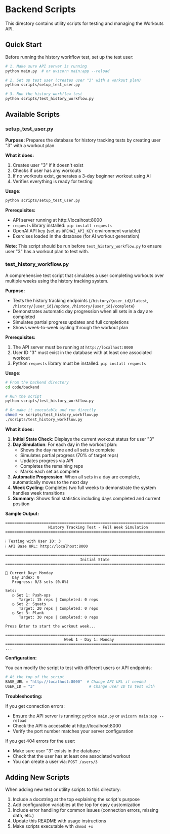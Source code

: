 # Backend Scripts

This directory contains utility scripts for testing and managing the Workouts API.

## Quick Start

Before running the history workflow test, set up the test user:

```bash
# 1. Make sure API server is running
python main.py  # or uvicorn main:app --reload

# 2. Set up test user (creates user "3" with a workout plan)
python scripts/setup_test_user.py

# 3. Run the history workflow test
python scripts/test_history_workflow.py
```

## Available Scripts

### setup_test_user.py

**Purpose:** Prepares the database for history tracking tests by creating user "3" with a workout plan.

**What it does:**
1. Creates user "3" if it doesn't exist
2. Checks if user has any workouts
3. If no workouts exist, generates a 3-day beginner workout using AI
4. Verifies everything is ready for testing

**Usage:**

```bash
python scripts/setup_test_user.py
```

**Prerequisites:**
- API server running at http://localhost:8000
- `requests` library installed: `pip install requests`
- OpenAI API key (set as `OPENAI_API_KEY` environment variable)
- Exercises loaded in the database (for AI workout generation)

**Note:** This script should be run before `test_history_workflow.py` to ensure user "3" has a workout plan to test with.

### test_history_workflow.py

A comprehensive test script that simulates a user completing workouts over multiple weeks using the history tracking system.

**Purpose:**
- Tests the history tracking endpoints (`/history/{user_id}/latest`, `/history/{user_id}/update`, `/history/{user_id}/complete`)
- Demonstrates automatic day progression when all sets in a day are completed
- Simulates partial progress updates and full completions
- Shows week-to-week cycling through the workout plan

**Prerequisites:**
1. The API server must be running at `http://localhost:8000`
2. User ID "3" must exist in the database with at least one associated workout
3. Python `requests` library must be installed: `pip install requests`

**Usage:**

```bash
# From the backend directory
cd code/backend

# Run the script
python scripts/test_history_workflow.py

# Or make it executable and run directly
chmod +x scripts/test_history_workflow.py
./scripts/test_history_workflow.py
```

**What it does:**

1. **Initial State Check**: Displays the current workout status for user "3"
2. **Day Simulation**: For each day in the workout plan:
   - Shows the day name and all sets to complete
   - Simulates partial progress (70% of target reps)
   - Updates progress via API
   - Completes the remaining reps
   - Marks each set as complete
3. **Automatic Progression**: When all sets in a day are complete, automatically moves to the next day
4. **Week Cycling**: Completes two full weeks to demonstrate the system handles week transitions
5. **Summary**: Shows final statistics including days completed and current position

**Sample Output:**

```
================================================================================
                   History Tracking Test - Full Week Simulation                
================================================================================

ℹ Testing with User ID: 3
ℹ API Base URL: http://localhost:8000

================================================================================
                                 Initial State                                 
================================================================================

📅 Current Day: Monday
   Day Index: 0
   Progress: 0/3 sets (0.0%)

Sets:
   ○ Set 1: Push-ups
      Target: 15 reps | Completed: 0 reps
   ○ Set 2: Squats
      Target: 20 reps | Completed: 0 reps
   ○ Set 3: Plank
      Target: 30 reps | Completed: 0 reps

Press Enter to start the workout week...

================================================================================
                          Week 1 - Day 1: Monday                          
================================================================================
...
```

**Configuration:**

You can modify the script to test with different users or API endpoints:

```python
# At the top of the script
BASE_URL = "http://localhost:8000"  # Change API URL if needed
USER_ID = "3"                        # Change user ID to test with
```

**Troubleshooting:**

If you get connection errors:
- Ensure the API server is running: `python main.py` or `uvicorn main:app --reload`
- Check the API is accessible at http://localhost:8000
- Verify the port number matches your server configuration

If you get 404 errors for the user:
- Make sure user "3" exists in the database
- Check that the user has at least one associated workout
- You can create a user via: `POST /users/3`

## Adding New Scripts

When adding new test or utility scripts to this directory:

1. Include a docstring at the top explaining the script's purpose
2. Add configuration variables at the top for easy customization
3. Include error handling for common issues (connection errors, missing data, etc.)
4. Update this README with usage instructions
5. Make scripts executable with `chmod +x`
